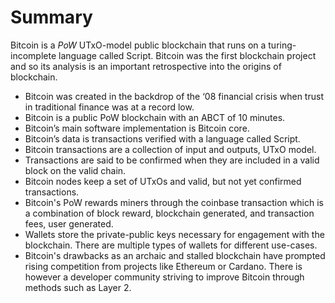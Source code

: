 # Summary
Bitcoin is a *PoW* UTxO-model public blockchain that runs on a turing-incomplete
language called Script. Bitcoin was the first blockchain project and so its
analysis is an important retrospective into the origins of blockchain.
* Bitcoin was created in the backdrop of the ‘08 financial crisis when trust in traditional finance was at a record low.
* Bitcoin is a public PoW blockchain with an ABCT of 10 minutes.
* Bitcoin’s main software implementation is Bitcoin core.
* Bitcoin’s data is transactions verified with a language called Script.
* Bitcoin transactions are a collection of input and outputs, UTxO model.
* Transactions are said to be confirmed when they are included in a
valid block on the valid chain.
* Bitcoin nodes keep a set of UTxOs and valid, but not yet confirmed
transactions.
* Bitcoin's PoW rewards miners through the coinbase transaction which is a
combination of block reward, blockchain generated, and transaction fees, user
generated.
* Wallets store the private-public keys necessary for engagement with the blockchain. There are multiple types of wallets for different use-cases.
* Bitcoin's drawbacks as an archaic and stalled blockchain have prompted rising
competition from projects like Ethereum or Cardano. There is however a developer community
striving to improve Bitcoin through methods such as Layer 2.
